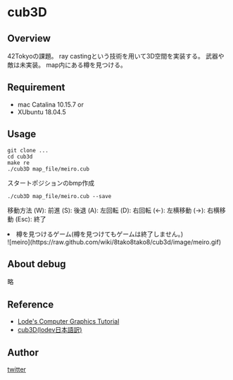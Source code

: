 # cub3D

## Overview
42Tokyoの課題。
ray castingという技術を用いて3D空間を実装する。
武器や敵は未実装。
map内にある樽を見つける。

## Requirement
- mac Catalina 10.15.7
or
- XUbuntu 18.04.5

## Usage
```
git clone ...
cd cub3d
make re
./cub3D map_file/meiro.cub
```
スタートポジションのbmp作成
```
./cub3D map_file/meiro.cub --save
```
移動方法
(W): 前進
(S): 後退
(A): 左回転
(D): 右回転
(←): 左横移動
(→): 右横移動
(Esc): 終了

<li>樽を見つけるゲーム(樽を見つけてもゲームは終了しません。)</li>
![meiro](https://raw.github.com/wiki/8tako8tako8/cub3d/image/meiro.gif)

## About debug
略

## Reference
- [Lode's Computer Graphics Tutorial](https://lodev.org/cgtutor/raycasting.html)
- [cub3D(lodev日本語訳)](https://hackmd.io/@DgDJ9MK0TVKVtdxd5qPreg/SJO5DOx2v)

## Author
[twitter](https://twitter.com/totti13101176)

